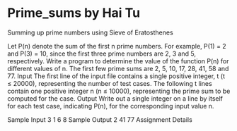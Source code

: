 # Prime_sums by Hai Tu

Summing up prime numbers using Sieve of Eratosthenes

Let P(n) denote the sum of the first n prime numbers. For example, P(1) = 2 and P(3) = 10, since the first three prime numbers are 2, 3 and 5, respectively. Write a program to determine the value of the function P(n) for different values of n. The first few prime sums are 2, 5, 10, 17, 28, 41, 58 and 77.
Input
The first line of the input file contains a single positive integer, t (t ≤ 20000), representing the number of test cases. The following t lines contain one positive integer n (n ≤ 10000), representing the prime sum to be computed for the case.
Output
Write out a single integer on a line by itself for each test case, indicating P(n), for the corresponding input value n.

Sample Input
3
1
6
8
Sample Output
2
41
77
Assignment Details
